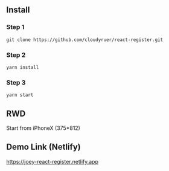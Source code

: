 ## Install

### Step 1

```
git clone https://github.com/cloudyruer/react-register.git
```

### Step 2

```
yarn install
```

### Step 3

```
yarn start
```

## RWD

Start from iPhoneX (375\*812)

## Demo Link (Netlify)

https://joey-react-register.netlify.app

